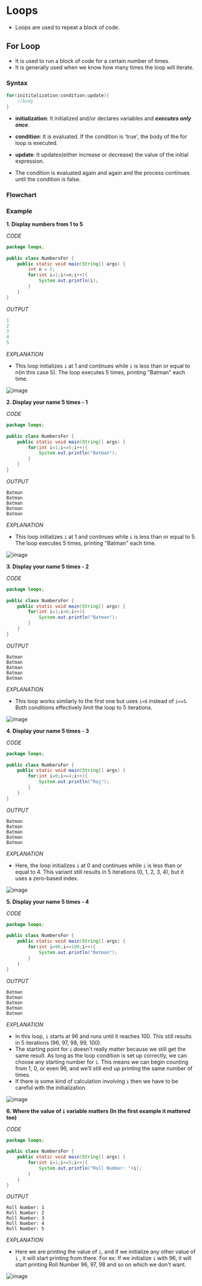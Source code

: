 # Loops
- Loops are used to repeat a block of code.

## For Loop
- It is used to run a block of code for a certain number of times.
- It is generally used when we know how many times the loop will iterate.

### Syntax
```java
for(inititalization;condition;update){
	//body
}
```
- **initialization**: It initialized and/or declares variables and ***executes only once***.
- **condition**: It is evaluated. If the condition is 'true', the body of the for loop is executed.
- **update**: It updates(either increase or decrease) the value of the initial expression.

- The condition is evaluated again and again and the process continues until the condition is false.
### Flowchart

### Example

**1. Display numbers from 1 to 5**

*CODE*

```java
package loops;  
  
public class NumbersFor {  
    public static void main(String[] args) {  
        int n = 5;  
        for(int i=1;i<=n;i++){  
            System.out.println(i);  
        }  
    }  
}
```

*OUTPUT*

```java
1
2
3
4
5
```

*EXPLANATION*
- This loop initializes `i` at 1 and continues while `i` is less than or equal to n(in this case 5). The loop executes 5 times, printing "Batman" each time.

![image](./images/loop-1.png)

**2. Display your name 5 times - 1**

*CODE*

```java
package loops;  
  
public class NumbersFor {  
    public static void main(String[] args) {  
        for(int i=1;i<=5;i++){  
            System.out.println("Batman");  
        }  
    }  
}
```

*OUTPUT*

```
Batman
Batman
Batman
Batman
Batman
```

*EXPLANATION*
- This loop initializes `i` at 1 and continues while `i` is less than or equal to 5. The loop executes 5 times, printing "Batman" each time.

![image](./images/loop-2.png)

**3. Display your name 5 times - 2**

*CODE*

```java
package loops;  
  
public class NumbersFor {  
    public static void main(String[] args) {  
        for(int i=1;i<6;i++){  
            System.out.println("Batman");  
        }  
    }  
}
```

*OUTPUT*

```
Batman
Batman
Batman
Batman
Batman
```

*EXPLANATION*
- This loop works similarly to the first one but uses `i<6` instead of `i<=5`. Both conditions effectively limit the loop to 5 iterations.

![image](./images/loop-3.png)

**4. Display your name 5 times - 3**

*CODE*

```java
package loops;  
  
public class NumbersFor {  
    public static void main(String[] args) {  
        for(int i=0;i<=4;i++){  
            System.out.println("Raj");  
        }  
    }  
}
```

*OUTPUT*

```
Batman
Batman
Batman
Batman
Batman
```

*EXPLANATION*
- Here, the loop initializes `i` at 0 and continues while `i` is less than or equal to 4. This variant still results in 5 iterations (0, 1, 2, 3, 4), but it uses a zero-based index.

![image](./images/loop-4.png)

**5. Display your name 5 times - 4**

*CODE*

```java
package loops;  
  
public class NumbersFor {  
    public static void main(String[] args) {  
        for(int i=96;i<=100;i++){  
            System.out.println("Batman");  
        }  
    }  
}
```

*OUTPUT*

```
Batman
Batman
Batman
Batman
Batman
```

*EXPLANATION*
- In this loop, `i` starts at 96 and runs until it reaches 100. This still results in 5 iterations (96, 97, 98, 99, 100).
- The starting point for `i` doesn't really matter because we still get the same result. As long as the loop condition is set up correctly, we can choose any starting number for `i`. This means we can begin counting from 1, 0, or even 96, and we’ll still end up printing the same number of times.
- If there is some kind of calculation involving `i` then we have to be careful with the initialization.

![image](./images/loop-5.png)

**6. Where the value of `i` variable matters (In the first example it mattered too)**

*CODE*

```java
package loops;  
  
public class NumbersFor {  
    public static void main(String[] args) {  
        for(int i=1;i<=5;i++){  
            System.out.println("Roll Number: "+i);  
        }  
    }  
}
```

*OUTPUT*

```
Roll Number: 1
Roll Number: 2
Roll Number: 3
Roll Number: 4
Roll Number: 5
```

*EXPLANATION*
- Here we are printing the value of `i`, and if we initialize any other value of `i` , it will start printing from there. For ex: If we initialize `i` with 96, it will start printing Roll Number 96, 97, 98 and so on which we don't want.

![image](./images/loop-6.png)